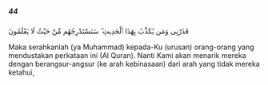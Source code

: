 ##### 44

<span class="ayah">فَذَرْنِى وَمَن يُكَذِّبُ بِهَٰذَا ٱلْحَدِيثِ ۖ سَنَسْتَدْرِجُهُم مِّنْ حَيْثُ لَا يَعْلَمُونَ</span>

<span class="ayah_translation">Maka serahkanlah (ya Muhammad) kepada-Ku (urusan) orang-orang yang mendustakan perkataan ini (Al Quran). Nanti Kami akan menarik mereka dengan berangsur-angsur (ke arah kebinasaan) dari arah yang tidak mereka ketahui,</span>
